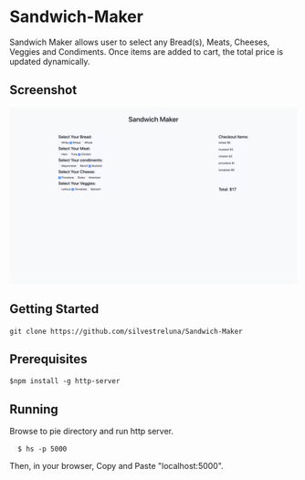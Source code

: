 # Sandwich-Maker
Sandwich Maker allows user to select any Bread(s), Meats, Cheeses, Veggies and Condiments. Once items are added to cart, the total price is updated dynamically.

## Screenshot
![sandwich Maker](https://raw.githubusercontent.com/silvestreluna/Sandwich-Maker/master/img/Smaker.png)
## Getting Started
```
git clone https://github.com/silvestreluna/Sandwich-Maker
```
## Prerequisites
```
$npm install -g http-server
```

## Running

Browse to pie directory and run http server.
```
  $ hs -p 5000
```
Then, in your browser, Copy and Paste "localhost:5000".